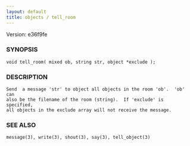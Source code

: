 ```yaml
---
layout: default
title: objects / tell_room
---
```


Version: e36f9fe




### SYNOPSIS
    void tell_room( mixed ob, string str, object *exclude );


### DESCRIPTION
    Send  a message 'str' to object all objects in the room 'ob'.  'ob' can
    also be the filename of the room (string).  If 'exclude' is  specified,
    all objects in the exclude array will not receive the message.


### SEE ALSO
    message(3), write(3), shout(3), say(3), tell_object(3)



